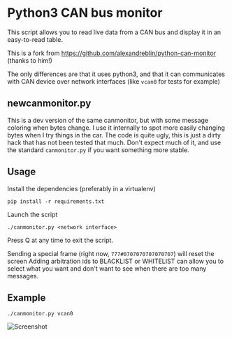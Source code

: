 # Python3 CAN bus monitor

This script allows you to read live data from a CAN bus and display it in an easy-to-read table.

This is a fork from https://github.com/alexandreblin/python-can-monitor (thanks to him!)

The only differences are that it uses python3, and that it can communicates
with CAN device over network interfaces (like `vcan0` for tests for example)

## newcanmonitor.py

This is a dev version of the same canmonitor, but with some message coloring
when bytes change. I use it internally to spot more easily changing bytes when
I try things in the car. The code is quite ugly, this is just a dirty hack that
has not been tested that much. Don't expect much of it, and use the standard
`canmonitor.py` if you want something more stable.

## Usage
Install the dependencies (preferably in a virtualenv)

    pip install -r requirements.txt

Launch the script

    ./canmonitor.py <network interface>

Press Q at any time to exit the script.

Sending a special frame (right now, `777#0707070707070707`) will reset the screen
Adding arbitration ids to BLACKLIST or WHITELIST can allow you to select what
you want and don't want to see when there are too many messages.

## Example

    ./canmonitor.py vcan0

![Screenshot](http://i.imgur.com/1nqCQKz.png)



